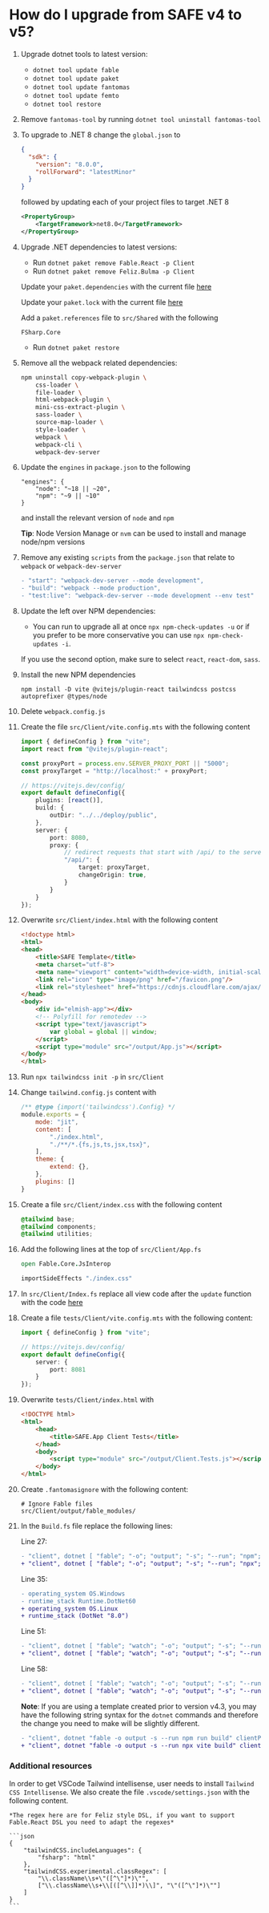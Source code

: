 # How do I upgrade from SAFE v4 to v5?

1. Upgrade dotnet tools to latest version:

    - `dotnet tool update fable`
    - `dotnet tool update paket`
    - `dotnet tool update fantomas`
    - `dotnet tool update femto`
	- `dotnet tool restore`

1. Remove `fantomas-tool` by running `dotnet tool uninstall fantomas-tool`
    
1. To upgrade to .NET 8 change the `global.json` to

	```json
	{
	  "sdk": {
	    "version": "8.0.0",
	    "rollForward": "latestMinor"
	  }
	}
	```

    followed by updating each of your project files to target .NET 8

    ```xml
    <PropertyGroup>
        <TargetFramework>net8.0</TargetFramework>
    </PropertyGroup>
    ```

1. Upgrade .NET dependencies to latest versions:

	- Run `dotnet paket remove Fable.React -p Client`
	- Run `dotnet paket remove Feliz.Bulma -p Client`

	Update your `paket.dependencies` with the current file [here](https://github.com/SAFE-Stack/SAFE-template/blob/master/Content/default/paket.dependencies)

	Update your `paket.lock` with the current file [here](https://github.com/SAFE-Stack/SAFE-template/blob/master/Content/default/paket.lock)
	
	Add a `paket.references` file to `src/Shared` with the following

	```
	FSharp.Core
	```

	- Run `dotnet paket restore`

1. Remove all the webpack related dependencies:

	```bash
	npm uninstall copy-webpack-plugin \
	    css-loader \
	    file-loader \
	    html-webpack-plugin \
	    mini-css-extract-plugin \
	    sass-loader \
	    source-map-loader \
	    style-loader \
	    webpack \
	    webpack-cli \
	    webpack-dev-server
	```

1. Update the `engines` in `package.json` to the following

	```
	"engines": {
        "node": "~18 || ~20",
        "npm": "~9 || ~10"
    }
	```

	and install the relevant version of `node` and `npm`

	**Tip**: Node Version Manage or `nvm` can be used to install and manage node/npm versions

1. Remove any existing `scripts` from the `package.json` that relate to `webpack` or `webpack-dev-server`

	```diff
	- "start": "webpack-dev-server --mode development",
	- "build": "webpack --mode production",
	- "test:live": "webpack-dev-server --mode development --env test"
	```
	
1. Update the left over NPM dependencies:

	- You can run to upgrade all at once `npx npm-check-updates -u` or if you prefer to be more conservative you can use `npx npm-check-updates -i`.
	
	If you use the second option, make sure to select `react`, `react-dom`, `sass`.
	
1. Install the new NPM dependencies

	`npm install -D vite @vitejs/plugin-react tailwindcss postcss autoprefixer @types/node`
	
1. Delete `webpack.config.js`

1. Create the file `src/Client/vite.config.mts` with the following content
	
	```ts
	import { defineConfig } from "vite";
	import react from "@vitejs/plugin-react";
	
	const proxyPort = process.env.SERVER_PROXY_PORT || "5000";
	const proxyTarget = "http://localhost:" + proxyPort;
	
	// https://vitejs.dev/config/
	export default defineConfig({
	    plugins: [react()],
	    build: {
	        outDir: "../../deploy/public",
	    },
	    server: {
	        port: 8080,
	        proxy: {
	            // redirect requests that start with /api/ to the server on port 5000
	            "/api/": {
	                target: proxyTarget,
	                changeOrigin: true,
	            }
	        }
	    }
	});
	```

1. Overwrite `src/Client/index.html` with the following content
	
	```html
	<!doctype html>
	<html>
	<head>
	    <title>SAFE Template</title>
	    <meta charset="utf-8">
	    <meta name="viewport" content="width=device-width, initial-scale=1.0">
	    <link rel="icon" type="image/png" href="/favicon.png"/>
	    <link rel="stylesheet" href="https://cdnjs.cloudflare.com/ajax/libs/font-awesome/5.14.0/css/all.min.css">
	</head>
	<body>
	    <div id="elmish-app"></div>
	    <!-- Polyfill for remotedev -->
	    <script type="text/javascript">
	        var global = global || window;
	    </script>
	    <script type="module" src="/output/App.js"></script>
	</body>
	</html>
	```
	
1. Run `npx tailwindcss init -p` in `src/Client`
1. Change `tailwind.config.js` content with

	```js
	/** @type {import('tailwindcss').Config} */
	module.exports = {
	    mode: "jit",
	    content: [
	        "./index.html",
	        "./**/*.{fs,js,ts,jsx,tsx}",
	    ],
	    theme: {
	        extend: {},
	    },
	    plugins: []
	}
	```

1. Create a file `src/Client/index.css` with the following content

	```css
	@tailwind base;
	@tailwind components;
	@tailwind utilities;
	```
	
1. Add the following lines at the top of `src/Client/App.fs`
	
	```fs
	open Fable.Core.JsInterop
	
	importSideEffects "./index.css"
	```

1. In `src/Client/Index.fs` replace all view code after the `update` function with the code [here](https://github.com/SAFE-Stack/SAFE-template/blob/master/Content/default/src/Client/Index.fs)

1. Create a file `tests/Client/vite.config.mts` with the following content:

	```ts
	import { defineConfig } from "vite";
	
	// https://vitejs.dev/config/
	export default defineConfig({
	    server: {
	        port: 8081
	    }
	});
	```
	
1. Overwrite `tests/Client/index.html` with 

	```html
	<!DOCTYPE html>
	<html>
	    <head>
	        <title>SAFE.App Client Tests</title>
	    </head>
	    <body>
	        <script type="module" src="/output/Client.Tests.js"></script>
	    </body>
	</html>
	```
	
1. Create `.fantomasignore` with the following content:
	
	```
	# Ignore Fable files
	src/Client/output/fable_modules/ 
	```

1. In the `Build.fs` file replace the following lines:

	Line 27:
	
	```diff
	- "client", dotnet [ "fable"; "-o"; "output"; "-s"; "--run"; "npm"; "run"; "build" ] clientPath ]
	+ "client", dotnet [ "fable"; "-o"; "output"; "-s"; "--run"; "npx"; "vite"; "build" ] clientPath ]
	```

	Line 35:

	```diff
	- operating_system OS.Windows
	- runtime_stack Runtime.DotNet60
	+ operating_system OS.Linux
	+ runtime_stack (DotNet "8.0")
	```
	
	Line 51:
	
	```diff
	- "client", dotnet [ "fable"; "watch"; "-o"; "output"; "-s"; "--run"; "npm"; "run"; "start" ] clientPath ]
	+ "client", dotnet [ "fable"; "watch"; "-o"; "output"; "-s"; "--run"; "npx"; "vite" ] clientPath ]
	```
	
	Line 58:
	
	```diff
	- "client", dotnet [ "fable"; "watch"; "-o"; "output"; "-s"; "--run"; "npm"; "run"; "test:live" ] clientTestsPath ]
	+ "client", dotnet [ "fable"; "watch"; "-o"; "output"; "-s"; "--run"; "npx"; "vite" ] clientTestsPath ]
	```

	**Note**: If you are using a template created prior to version v4.3, you may have the following string syntax for the `dotnet` commands and therefore the change you need to make will be slightly different.

	```diff
	- "client", dotnet "fable -o output -s --run npm run build" clientPath
	+ "client", dotnet "fable -o output -s --run npx vite build" clientPath
	```

### Additional resources

In order to get VSCode Tailwind intellisense, user needs to install `Tailwind CSS Intellisense`. We also create the file `.vscode/settings.json` with the following content.

	*The regex here are for Feliz style DSL, if you want to support Fable.React DSL you need to adapt the regexes*
	
	```json
	{
	    "tailwindCSS.includeLanguages": {
	        "fsharp": "html"
	    },
	    "tailwindCSS.experimental.classRegex": [
	        "\\.className\\s+\"([^\"]*)\"",
	        ["\\.className\\s+\\[([^\\]]*)\\]", "\"([^\"]*)\""]
	    ]
	}
	```